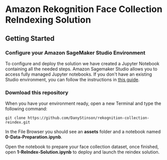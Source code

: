 # Amazon Rekognition Face Collection ReIndexing Solution

## Getting Started

### Configure your Amazon SageMaker Studio Environment
To configure and deploy the solution we have created a Jupyter Notebook containing all the needed steps. Amazon Sagemaker
Studio allows you to access fully managed Jupyter notebooks. If you don't have an existing Studio environment, you can follow
the instructions in [this guide](https://catalog.us-east-1.prod.workshops.aws/workshops/63069e26-921c-4ce1-9cc7-dd882ff62575/en-US/prerequisites/option2). 

### Download this repository
When you have your environment ready, open a new Terminal and type the following command:

```git clone https://github.com/DanyStinson/rekognition-collection-reindex.git```

In the File Browser you should see an **assets** folder and a notebook named **0-Data-Preparation.ipynb**.

Open the notebook to prepare your face collection dataset, once finished, open **1-ReIndex-Solution.ipynb** to deploy and launch the reindex solution.